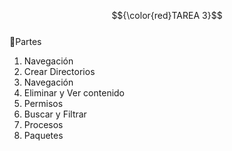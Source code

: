 $${\color{red}TAREA 3}$$ <br>
:hammer:Partes<br>
1. Navegación<br>
2. Crear Directorios<br>
3. Navegación<br>
4. Eliminar y Ver contenido<br>
5. Permisos<br>
6. Buscar y Filtrar<br>
7. Procesos<br>
8. Paquetes<br>

